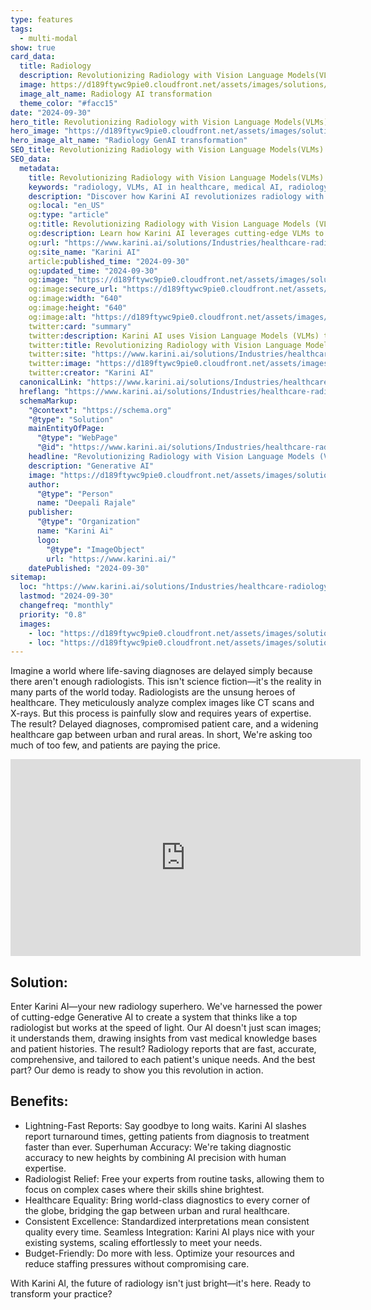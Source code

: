 ```yaml
---
type: features
tags:
  - multi-modal
show: true
card_data:
  title: Radiology
  description: Revolutionizing Radiology with Vision Language Models(VLMs).
  image: https://d189ftywc9pie0.cloudfront.net/assets/images/solutions/Radiology_sqaure.png
  image_alt_name: Radiology AI transformation
  theme_color: "#facc15"
date: "2024-09-30"
hero_title: Revolutionizing Radiology with Vision Language Models(VLMs)
hero_image: "https://d189ftywc9pie0.cloudfront.net/assets/images/solutions/Radiology_Banner.png"
hero_image_alt_name: "Radiology GenAI transformation"
SEO_title: Revolutionizing Radiology with Vision Language Models(VLMs)
SEO_data:
  metadata:
    title: Revolutionizing Radiology with Vision Language Models(VLMs)
    keywords: "radiology, VLMs, AI in healthcare, medical AI, radiology reports AI"
    description: "Discover how Karini AI revolutionizes radiology with Vision Language Models (VLMs) to provide fast, accurate, and comprehensive diagnostic reports."
    og:local: "en_US"
    og:type: "article"
    og:title: Revolutionizing Radiology with Vision Language Models (VLMs)
    og:description: Learn how Karini AI leverages cutting-edge VLMs to accelerate radiology report generation, ensuring faster and more accurate patient care.
    og:url: "https://www.karini.ai/solutions/Industries/healthcare-radiology-solution"
    og:site_name: "Karini AI"
    article:published_time: "2024-09-30"
    og:updated_time: "2024-09-30"
    og:image: "https://d189ftywc9pie0.cloudfront.net/assets/images/solutions/Radiology_sqaure.png"
    og:image:secure_url: "https://d189ftywc9pie0.cloudfront.net/assets/images/solutions/Radiology_sqaure.png"
    og:image:width: "640"
    og:image:height: "640"
    og:image:alt: "https://d189ftywc9pie0.cloudfront.net/assets/images/solutions/Radiology sqaure.png"
    twitter:card: "summary"
    twitter:description: Karini AI uses Vision Language Models (VLMs) to bring fast, accurate radiology reports to life, transforming the healthcare industry.
    twitter:title: Revolutionizing Radiology with Vision Language Models (VLMs)
    twitter:site: "https://www.karini.ai/solutions/Industries/healthcare-industry-solution"
    twitter:image: "https://d189ftywc9pie0.cloudfront.net/assets/images/solutions/Radiology_sqaure.png"
    twitter:creator: "Karini AI"
  canonicalLink: "https://www.karini.ai/solutions/Industries/healthcare-radiology-solution"
  hreflang: "https://www.karini.ai/solutions/Industries/healthcare-radiology-solution"
  schemaMarkup:
    "@context": "https://schema.org"
    "@type": "Solution"
    mainEntityOfPage:
      "@type": "WebPage"
      "@id": "https://www.karini.ai/solutions/Industries/healthcare-radiology-solution"
    headline: "Revolutionizing Radiology with Vision Language Models (VLMs)"
    description: "Generative AI"
    image: "https://d189ftywc9pie0.cloudfront.net/assets/images/solutions/Radiology_sqaure.png"
    author:
      "@type": "Person"
      name: "Deepali Rajale"
    publisher:
      "@type": "Organization"
      name: "Karini Ai"
      logo:
        "@type": "ImageObject"
        url: "https://www.karini.ai/"
    datePublished: "2024-09-30"
sitemap:
  loc: "https://www.karini.ai/solutions/Industries/healthcare-radiology-solution"
  lastmod: "2024-09-30"
  changefreq: "monthly"
  priority: "0.8"
  images:
    - loc: "https://d189ftywc9pie0.cloudfront.net/assets/images/solutions/Radiology sqaure.png"
    - loc: "https://d189ftywc9pie0.cloudfront.net/assets/images/solutions/Radiology Banner.png"
---
```


Imagine a world where life-saving diagnoses are delayed simply because there aren't enough radiologists. This isn't science fiction—it's the reality in many parts of the world today.
Radiologists are the unsung heroes of healthcare. They meticulously analyze complex images like CT scans and X-rays. But this process is painfully slow and requires years of expertise. The result? Delayed diagnoses, compromised patient care, and a widening healthcare gap between urban and rural areas.
In short, We're asking too much of too few, and patients are paying the price.

<iframe width="560" height="315" src="https://www.youtube.com/embed/uozFoa7OhUs?si=1IvgEJg2X0sYhd_E&amp;controls=0" title="YouTube video player" frameborder="0" allow="accelerometer; autoplay; clipboard-write; encrypted-media; gyroscope; picture-in-picture; web-share" referrerpolicy="strict-origin-when-cross-origin" allowfullscreen></iframe>

## Solution:

Enter Karini AI—your new radiology superhero.
We've harnessed the power of cutting-edge Generative AI to create a system that thinks like a top radiologist but works at the speed of light. Our AI doesn't just scan images; it understands them, drawing insights from vast medical knowledge bases and patient histories.
The result? Radiology reports that are fast, accurate, comprehensive, and tailored to each patient's unique needs.
And the best part? Our demo is ready to show you this revolution in action.

## Benefits:

- Lightning-Fast Reports: Say goodbye to long waits. Karini AI slashes report turnaround times, getting patients from diagnosis to treatment faster than ever.
  Superhuman Accuracy: We're taking diagnostic accuracy to new heights by combining AI precision with human expertise.
- Radiologist Relief: Free your experts from routine tasks, allowing them to focus on complex cases where their skills shine brightest.
- Healthcare Equality: Bring world-class diagnostics to every corner of the globe, bridging the gap between urban and rural healthcare.
- Consistent Excellence: Standardized interpretations mean consistent quality every time.
  Seamless Integration: Karini AI plays nice with your existing systems, scaling effortlessly to meet your needs.
- Budget-Friendly: Do more with less. Optimize your resources and reduce staffing pressures without compromising care.

With Karini AI, the future of radiology isn't just bright—it's here. Ready to transform your practice?
